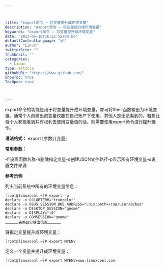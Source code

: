 ```yaml
---



title: "export命令 – 将变量提升成环境变量"
description: "export命令 – 将变量提升成环境变量"
keywords: "export命令 – 将变量提升成环境变量"
date: "2023-06-18T16:22:52+08:00"
defaultContentLanguage: "zh"
author: "Linux"
twitterSite: ""
thumbnail: ""
categories:
  - Linux
type: article
githubURL: "https://www.github.com/"
ShowToc: true
TocOpen: true



---
```


export命令的功能是用于将变量提升成环境变量，亦可将Shell函数输出为环境变量。通常个人创建出的变量仅能在自己账户下使用，其他人是无法看到的，若想让每个人都能看到并有权利去使用变量值的话，则需要使用export命令进行提升操作。

**语法格式：** export [参数] [变量]

**常用参数：**

-f 设置函数名称-n删除指定变量-o创建JSON文件路径-p显示所有环境变量-s设置文件来源

**参考示例**

列出当前系统中所有的环境变量信息：

```
[root@linuxcool ~]# export -p
declare -x COLORTERM="truecolor"
declare -x DBUS_SESSION_BUS_ADDRESS="unix:path=/run/user/0/bus"
declare -x DESKTOP_SESSION="gnome"
declare -x DISPLAY=":0"
declare -x GDMSESSION="gnome"
………………省略部分输出信息………………
```

将指定变量提升成环境变量：

```
[root@linuxcool ~]# export MYENV
```

定义一个变量并提升成环境变量：

```
[root@linuxcool ~]# export MYENV=www.linuxcool.com
```